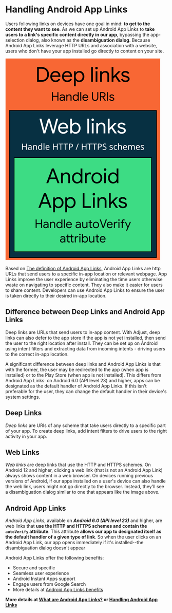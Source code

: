 # Handling Android App Links
Users following links on devices have one goal in mind: **to get to the content they want to see**. As
we can set up Android App Links to **take users to a link's specific content directly
in our app**, bypassing the app-selection dialog, also known as the **disambiguation dialog**. Because
Android App Links leverage HTTP URLs and association with a website, users who don't have your
app installed go directly to content on your site.

![Cap. deep links, web links, and Android App Links](res/link-types-capabilities.svg)

Based on [The definition of Android App Links](https://www.adjust.com/glossary/android-app-links/),
Android App Links are http URLs that send users to a specific in-app location or relevant webpage.
App Links improve the user experience by eliminating the time users otherwise waste on navigating
to specific content. They also make it easier for users to share content. Developers can use
Android App Links to ensure the user is taken directly to their desired in-app location.

## Difference between Deep Links and Android App Links
Deep links are URLs that send users to in-app content. With Adjust, deep links can also defer to the
app store if the app is not yet installed, then send the user to the right location after install.
They can be set up on Android using intent filters and extracting data from incoming intents -
driving users to the correct in-app location.

A significant difference between deep links and Android App Links is that with the former, the user
may be redirected to the app (when app is installed) or to the Play Store (when app is not installed).
This differs from Android App Links: on Android 6.0 (API level 23) and higher, apps can be
designated as the default handler of Android App Links. If this isn't preferable for the user, they 
can change the default handler in their device's system settings.

## Deep Links
_Deep links_ are URIs of any scheme that take users directly to a specific part of your app. To create
deep links, add intent filters to drive users to the right activity in your app.

## Web Links
_Web links_ are deep links that use the HTTP and HTTPS schemes. On Android 12 and higher, clicking a
web link (that is not an Android App Link) always shows content in a web browser. On devices running
previous versions of Android, if our apps installed on a user's device can also handle the web link,
users might not go directly to the browser. Instead, they'll see a disambiguation dialog similar to
one that appears like the image above.

## Android App Links
_Android App Links_, available on **_Android 6.0 (API level 23)_** and higher, are web links that **use the
HTTP and HTTPS schemes and contain the `autoVerify` attribute**. This attribute **allows our app to
designated itself as the default handler of a given type of link**. So when the user clicks on an
Android App Link, our app opens immediately if it's installed--the disambiguation dialog doesn't
appear

Android App Links offer the following benefits:
* Secure and specific
* Seamless user experience
* Android Instant Apps support
* Engage users from Google Search
* More details at [Android App Links benefits](https://developer.android.com/training/app-links#android-app-links)

**More details at [What are Android App Links?](https://www.adjust.com/glossary/android-app-links/) or
[Handling Android App Links](https://developer.android.com/training/app-links)**